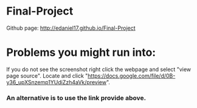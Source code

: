# Final-Project
Github page: http://edaniel17.github.io/Final-Project  
# Problems you might run into:  
If you do not see the screenshot right click the webpage and select "view page source". Locate and click "https://docs.google.com/file/d/0B-y36_upXSnzemp1YUdiZzh4aVk/preview".
### An alternative is to use the link provide above.
